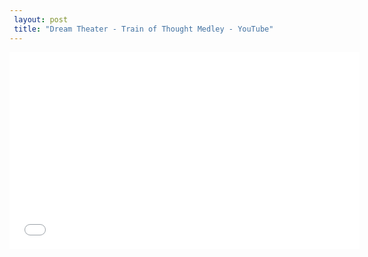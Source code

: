 ```yaml
---
 layout: post 
 title: "Dream Theater - Train of Thought Medley - YouTube"
---
```


<iframe width="560" height="315" src="//www.youtube.com/embed/ufSBgnufUBo" frameborder="0" allowfullscreen></iframe>